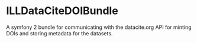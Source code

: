 ILLDataCiteDOIBundle
=================

A symfony 2 bundle for communicating with the datacite.org API for minting DOIs and storing metadata for the datasets.
